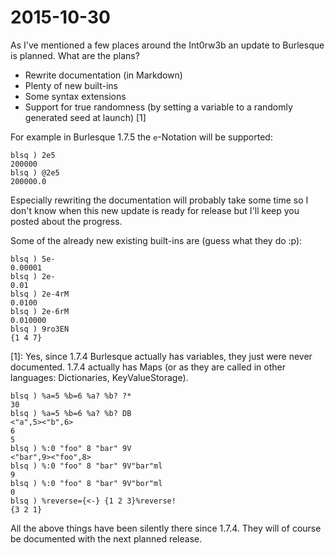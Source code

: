 # 2015-10-30

As I've mentioned a few places around the Int0rw3b an update to Burlesque is planned. What are the plans?

* Rewrite documentation (in Markdown)
* Plenty of new built-ins
* Some syntax extensions
* Support for true randomness (by setting a variable to a randomly generated seed at launch) [1]


For example in Burlesque 1.7.5 the ```e```-Notation will be supported:

```
blsq ) 2e5
200000
blsq ) @2e5
200000.0
```

Especially rewriting the documentation will probably take some time so I don't know when this new update is ready for release but I'll keep you posted about the progress. 

Some of the already new existing built-ins are (guess what they do :p):

```
blsq ) 5e-
0.00001
blsq ) 2e-
0.01
blsq ) 2e-4rM
0.0100
blsq ) 2e-6rM
0.010000
blsq ) 9ro3EN
{1 4 7}
```

[1]: Yes, since 1.7.4 Burlesque actually has variables, they just were never documented. 1.7.4 actually has Maps (or
as they are called in other languages: Dictionaries, KeyValueStorage).

```
blsq ) %a=5 %b=6 %a? %b? ?*
30
blsq ) %a=5 %b=6 %a? %b? DB
<"a",5><"b",6>
6
5
blsq ) %:0 "foo" 8 "bar" 9V
<"bar",9><"foo",8>
blsq ) %:0 "foo" 8 "bar" 9V"bar"ml
9
blsq ) %:0 "foo" 8 "bar" 9V"bor"ml
0
blsq ) %reverse={<-} {1 2 3}%reverse!
{3 2 1}
```

All the above things have been silently there since 1.7.4. They will of course be documented with the next planned release. 

